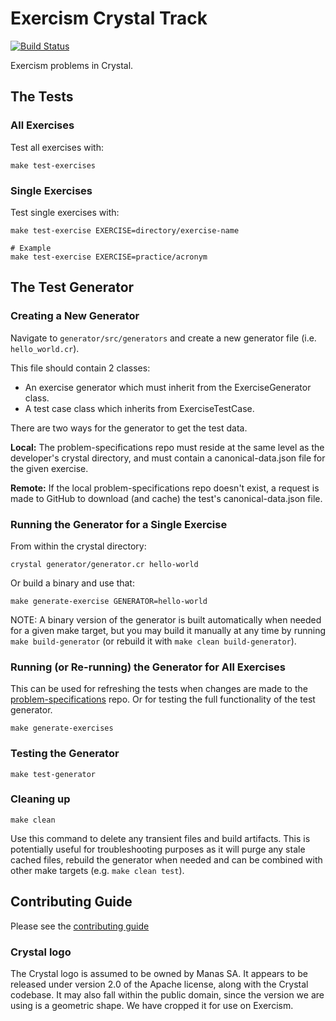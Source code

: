 # Exercism Crystal Track

[![Build Status](https://github.com/exercism/crystal/workflows/Tests/badge.svg?branch=main)](https://github.com/exercism/crystal/actions?query=workflow%3ATests+branch%3Amain)

Exercism problems in Crystal.

## The Tests

### All Exercises

Test all exercises with:
```shell
make test-exercises
```

### Single Exercises

Test single exercises with:
```shell
make test-exercise EXERCISE=directory/exercise-name

# Example
make test-exercise EXERCISE=practice/acronym
```

## The Test Generator

### Creating a New Generator

Navigate to `generator/src/generators` and create a new generator file (i.e. `hello_world.cr`).

This file should contain 2 classes:
* An exercise generator which must inherit from the ExerciseGenerator class.
* A test case class which inherits from ExerciseTestCase.

There are two ways for the generator to get the test data.

**Local:**
The problem-specifications repo must reside at the same level as the developer's crystal directory, and must contain a canonical-data.json file for the given exercise.

**Remote:**
If the local problem-specifications repo doesn't exist, a request is made to GitHub to download (and cache) the test's canonical-data.json file.

### Running the Generator for a Single Exercise

From within the crystal directory:
```shell
crystal generator/generator.cr hello-world
```

Or build a binary and use that:
```shell
make generate-exercise GENERATOR=hello-world
```

NOTE: A binary version of the generator is built automatically when needed for a given make target, but you may build it manually at any time by running `make build-generator` (or rebuild it with `make clean build-generator`).

### Running (or Re-running) the Generator for All Exercises

This can be used for refreshing the tests when changes are made to the [problem-specifications](https://github.com/exercism/problem-specifications) repo. Or for testing the full functionality of the test generator.

```shell
make generate-exercises
```

### Testing the Generator

```shell
make test-generator
```

### Cleaning up

```shell
make clean
```

Use this command to delete any transient files and build artifacts. This is potentially useful for troubleshooting purposes as it will purge any stale cached files, rebuild the generator when needed and can be combined with other make targets (e.g. `make clean test`).

## Contributing Guide

Please see the [contributing guide](https://github.com/exercism/x-api/blob/master/CONTRIBUTING.md#the-exercise-data)


### Crystal logo
The Crystal logo is assumed to be owned by Manas SA. It appears to be released under version 2.0 of the Apache license, along with the Crystal codebase. It may also fall within the public domain, since the version we are using is a geometric shape. We have cropped it for use on Exercism.
